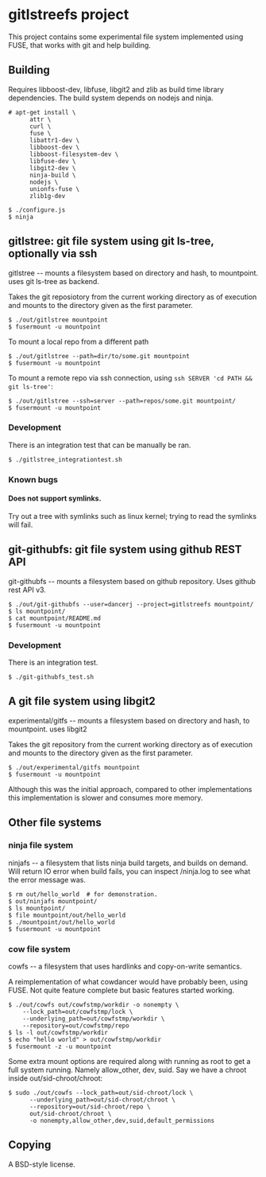 # gitlstreefs project

This project contains some experimental file system implemented using
FUSE, that works with git and help building.

## Building

Requires libboost-dev, libfuse, libgit2 and zlib as build time library
dependencies. The build system depends on nodejs and ninja.

```shell-session
# apt-get install \
      attr \
      curl \
      fuse \
      libattr1-dev \
      libboost-dev \
      libboost-filesystem-dev \
      libfuse-dev \
      libgit2-dev \
      ninja-build \
      nodejs \
      unionfs-fuse \
      zlib1g-dev

$ ./configure.js
$ ninja
```

## gitlstree: git file system using git ls-tree, optionally via ssh

gitlstree -- mounts a filesystem based on directory and hash, to
mountpoint.  uses git ls-tree as backend.

Takes the git reposiotory from the current working directory as of
execution and mounts to the directory given as the first parameter.

```shell-session
$ ./out/gitlstree mountpoint
$ fusermount -u mountpoint
```

To mount a local repo from a different path

```shell-session
$ ./out/gitlstree --path=dir/to/some.git mountpoint
$ fusermount -u mountpoint
```

To mount a remote repo via ssh connection, using `ssh SERVER 'cd PATH
&& git ls-tree'`:

```shell-session
$ ./out/gitlstree --ssh=server --path=repos/some.git mountpoint/
$ fusermount -u mountpoint
```

### Development

There is an integration test that can be manually be ran.

```shell-session
$ ./gitlstree_integrationtest.sh
```

### Known bugs

#### Does not support symlinks.

Try out a tree with symlinks such as linux kernel; trying to read the
symlinks will fail.

## git-githubfs: git file system using github REST API

git-githubfs -- mounts a filesystem based on github repository. Uses
github rest API v3.

```shell-session
$ ./out/git-githubfs --user=dancerj --project=gitlstreefs mountpoint/
$ ls mountpoint/
$ cat mountpoint/README.md
$ fusermount -u mountpoint
```

### Development

There is an integration test.

```shell-session
$ ./git-githubfs_test.sh
```

## A git file system using libgit2

experimental/gitfs -- mounts a filesystem based on directory and hash,
to mountpoint.  uses libgit2

Takes the git repository from the current working directory as of
execution and mounts to the directory given as the first parameter.

    $ ./out/experimental/gitfs mountpoint
    $ fusermount -u mountpoint

Although this was the initial approach, compared to other
implementations this implementation is slower and consumes more
memory.

## Other file systems

### ninja file system

ninjafs -- a filesystem that lists ninja build targets, and builds on
demand.  Will return IO error when build fails, you can inspect
/ninja.log to see what the error message was.

```shell-session
$ rm out/hello_world  # for demonstration.
$ out/ninjafs mountpoint/
$ ls mountpoint/
$ file mountpoint/out/hello_world
$ ./mountpoint/out/hello_world
$ fusermount -u mountpoint
```

### cow file system

cowfs -- a filesystem that uses hardlinks and copy-on-write semantics.

A reimplementation of what cowdancer would have probably been, using
FUSE. Not quite feature complete but basic features started working.

```shell-session
$ ./out/cowfs out/cowfstmp/workdir -o nonempty \
	--lock_path=out/cowfstmp/lock \
	--underlying_path=out/cowfstmp/workdir \
	--repository=out/cowfstmp/repo
$ ls -l out/cowfstmp/workdir
$ echo "hello world" > out/cowfstmp/workdir
$ fusermount -z -u mountpoint
```

Some extra mount options are required along with running as root to
get a full system running. Namely allow_other, dev, suid. Say we have
a chroot inside out/sid-chroot/chroot:

```shell-session
$ sudo ./out/cowfs --lock_path=out/sid-chroot/lock \
      --underlying_path=out/sid-chroot/chroot \
      --repository=out/sid-chroot/repo \
      out/sid-chroot/chroot \
      -o nonempty,allow_other,dev,suid,default_permissions
```

## Copying

A BSD-style license.
